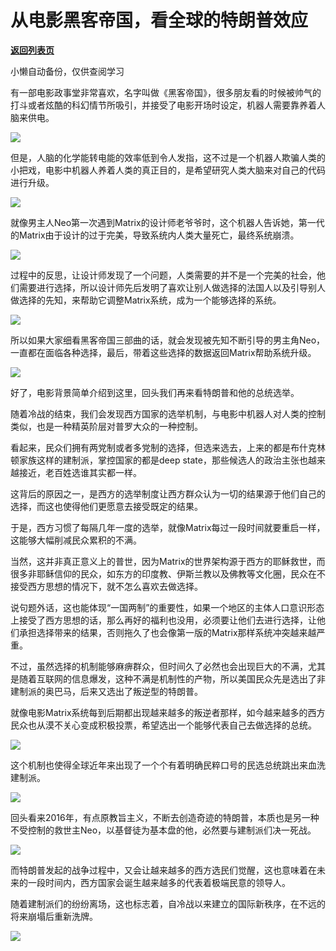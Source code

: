 # 从电影黑客帝国，看全球的特朗普效应

[**返回列表页**](/gzh/政事堂2019)

小懒自动备份，仅供查阅学习

  

有一部电影政事堂非常喜欢，名字叫做《黑客帝国》，很多朋友看的时候被帅气的打斗或者炫酷的科幻情节所吸引，并接受了电影开场时设定，机器人需要靠养着人脑来供电。

  

![](https://mmbiz.qpic.cn/mmbiz_jpg/rxhS23yu8cM9kNHtdyZM3ZvB6xhsIh5X4f154nicS3T3WlJgsOHJJboIm1jnvFCr5yiaNibicUI5srK2BnHmuUSmcQ/640?wx_fmt=jpeg)

  

但是，人脑的化学能转电能的效率低到令人发指，这不过是一个机器人欺骗人类的小把戏，电影中机器人养着人类的真正目的，是希望研究人类大脑来对自己的代码进行升级。

  

![](https://mmbiz.qpic.cn/mmbiz_jpg/rxhS23yu8cM9kNHtdyZM3ZvB6xhsIh5X7g0MJeXypq0saQAtQI0GTMgW7iaAlIZn3xetmEia0FUh2SIaljChX4aw/640?wx_fmt=jpeg)

  

就像男主人Neo第一次遇到Matrix的设计师老爷爷时，这个机器人告诉她，第一代的Matrix由于设计的过于完美，导致系统内人类大量死亡，最终系统崩溃。

  

![](https://mmbiz.qpic.cn/mmbiz/rxhS23yu8cM9kNHtdyZM3ZvB6xhsIh5XzW1xG3OHiafYGMNkticia1ngbr475N7QY6xkI4ZjT9oXpkogUQCPuiaibPA/640?wx_fmt=other)

  

过程中的反思，让设计师发现了一个问题，人类需要的并不是一个完美的社会，他们需要进行选择，所以设计师先后发明了喜欢让别人做选择的法国人以及引导别人做选择的先知，来帮助它调整Matrix系统，成为一个能够选择的系统。

  

![](https://mmbiz.qpic.cn/mmbiz_jpg/rxhS23yu8cM9kNHtdyZM3ZvB6xhsIh5XdrePhuqiaEqta5jFuf9F7XEhyDr6hlLNddVFMPqXnlm9sF8fq6xTs1A/640?wx_fmt=jpeg)

  

所以如果大家细看黑客帝国三部曲的话，就会发现被先知不断引导的男主角Neo，一直都在面临各种选择，最后，带着这些选择的数据返回Matrix帮助系统升级。

  

![](https://mmbiz.qpic.cn/mmbiz_jpg/rxhS23yu8cM9kNHtdyZM3ZvB6xhsIh5XLT5Iibwd3753J5iaVTEmC3w72hYYMbLsQnB73aLtCEJRyibml9ic1H0mbQ/640?wx_fmt=jpeg)

  

好了，电影背景简单介绍到这里，回头我们再来看特朗普和他的总统选举。

  

随着冷战的结束，我们会发现西方国家的选举机制，与电影中机器人对人类的控制类似，也是一种精英阶层对普罗大众的一种控制。

  

看起来，民众们拥有两党制或者多党制的选择，但选来选去，上来的都是布什克林顿家族这样的建制派，掌控国家的都是deep
state，那些候选人的政治主张也越来越接近，老百姓选谁其实都一样。

  

这背后的原因之一，是西方的选举制度让西方群众认为一切的结果源于他们自己的选择，而这也使得他们更愿意去接受既定的结果。

  

于是，西方习惯了每隔几年一度的选举，就像Matrix每过一段时间就要重启一样，这能够大幅削减民众累积的不满。

  

当然，这并非真正意义上的普世，因为Matrix的世界架构源于西方的耶稣救世，而很多非耶稣信仰的民众，如东方的印度教、伊斯兰教以及佛教等文化圈，民众在不接受西方思想的情况下，就不怎么喜欢去做选择。

  

说句题外话，这也能体现“一国两制”的重要性，如果一个地区的主体人口意识形态上接受了西方思想的话，那么再好的福利也没用，必须要让他们去进行选择，让他们承担选择带来的结果，否则拖久了也会像第一版的Matrix那样系统冲突越来越严重。

  

不过，虽然选择的机制能够麻痹群众，但时间久了必然也会出现巨大的不满，尤其是随着互联网的信息爆发，这种不满是机制性的产物，所以美国民众先是选出了非建制派的奥巴马，后来又选出了叛逆型的特朗普。

  

就像电影Matrix系统每到后期都出现越来越多的叛逆者那样，如今越来越多的西方民众也从漠不关心变成积极投票，希望选出一个能够代表自己去做选择的总统。

  

![](https://mmbiz.qpic.cn/mmbiz_jpg/rxhS23yu8cM9kNHtdyZM3ZvB6xhsIh5X4UsTgjs869p6ibo9nUiacuicD4y9LQNLtV64vehRNH9jLCM92NeYEAIOw/640?wx_fmt=jpeg)

  

这个机制也使得全球近年来出现了一个个有着明确民粹口号的民选总统跳出来血洗建制派。

  

![](https://mmbiz.qpic.cn/mmbiz_jpg/rxhS23yu8cM9kNHtdyZM3ZvB6xhsIh5XWZVSOdiauX374z9zdzobqQ9p6OoqJRibZkF86c619GWla2UbhBOlZ8OA/640?wx_fmt=jpeg)

  

回头看来2016年，有点原教旨主义，不断去创造奇迹的特朗普，本质也是另一种不受控制的救世主Neo，以基督徒为基本盘的他，必然要与建制派们决一死战。

  

![](https://mmbiz.qpic.cn/mmbiz_jpg/rxhS23yu8cM9kNHtdyZM3ZvB6xhsIh5Xib4FVW16P5W1UGAONngzD2zbpe0KCibJVtQjEpgyFgsq6Mhiayav7hdVg/640?wx_fmt=jpeg)

  

而特朗普发起的战争过程中，又会让越来越多的西方选民们觉醒，这也意味着在未来的一段时间内，西方国家会诞生越来越多的代表着极端民意的领导人。

  

随着建制派们的纷纷离场，这也标志着，自冷战以来建立的国际新秩序，在不远的将来崩塌后重新洗牌。  

  

![](https://mmbiz.qpic.cn/mmbiz_jpg/rxhS23yu8cPp0iaKAfe0ZsWfgGcY72o9Nror8TicrtnlDsqzY7y4Kum4fM3X0FMEGlbvm9HvZUiaETSnLt4DHNLbQ/640?wx_fmt=jpeg)

